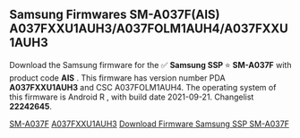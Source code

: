 <h2>Samsung Firmwares SM-A037F(AIS) A037FXXU1AUH3/A037FOLM1AUH4/A037FXXU1AUH3</h2>
Download the Samsung firmware for the ✅ <strong>Samsung SSP </strong> ⭐ <strong>SM-A037F</strong> with product code <strong>AIS</strong> . This firmware has version number PDA <strong>A037FXXU1AUH3</strong> and CSC A037FOLM1AUH4. The operating system of this firmware is Android R , with build date 2021-09-21. Changelist <strong>22242645</strong>.


[SM-A037F](https://samfirm.shop/samsung/model/SM-A037F)
[A037FXXU1AUH3](https://samfirm.shop/samsung/pda/A037FXXU1AUH3)
[Download Firmware Samsung SSP SM-A037F](https://samfirm.shop/samsung/firmware/460637)
